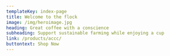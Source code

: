 ```yaml
---
templateKey: index-page
title: Welcome to the flock
image: /img/heroimage.jpg
heading: Great coffee with a conscience
subheading: Support sustainable farming while enjoying a cup
link: /products/accc/
buttontext: Shop Now
---
```


